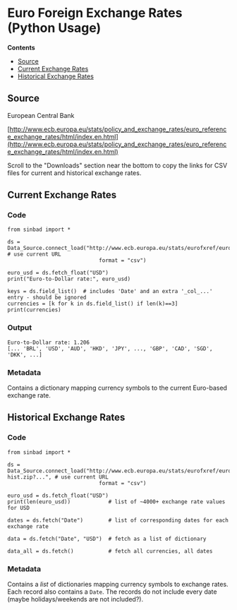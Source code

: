 # Euro Foreign Exchange Rates (Python Usage)

**Contents**
- [Source](#source)
- [Current Exchange Rates](#current-exchange-rates)
- [Historical Exchange Rates](#historical-exchange-rates)


## Source

European Central Bank

[http://www.ecb.europa.eu/stats/policy_and_exchange_rates/euro_reference_exchange_rates/html/index.en.html](http://www.ecb.europa.eu/stats/policy_and_exchange_rates/euro_reference_exchange_rates/html/index.en.html)

Scroll to the "Downloads" section near the bottom to copy the links for CSV files for current and historical exchange rates.



## Current Exchange Rates

### Code

````
from sinbad import *

ds = Data_Source.connect_load("http://www.ecb.europa.eu/stats/eurofxref/eurofxref.zip?...",  # use current URL
                             format = "csv")

euro_usd = ds.fetch_float("USD")
print("Euro-to-Dollar rate:", euro_usd)

keys = ds.field_list()  # includes 'Date' and an extra '_col_...' entry - should be ignored
currencies = [k for k in ds.field_list() if len(k)==3]
print(currencies)
````

### Output

````
Euro-to-Dollar rate: 1.206
[... 'BRL', 'USD', 'AUD', 'HKD', 'JPY', ..., 'GBP', 'CAD', 'SGD', 'DKK', ...]
````

### Metadata

Contains a dictionary mapping currency symbols to the current Euro-based exchange rate.

## Historical Exchange Rates

### Code

````
from sinbad import *

ds = Data_Source.connect_load("http://www.ecb.europa.eu/stats/eurofxref/eurofxref-hist.zip?...", # use current URL
                             format = "csv")

euro_usd = ds.fetch_float("USD")
print(len(euro_usd))            # list of ~4000+ exchange rate values for USD

dates = ds.fetch("Date")        # list of corresponding dates for each exchange rate

data = ds.fetch("Date", "USD")  # fetch as a list of dictionary

data_all = ds.fetch()           # fetch all currencies, all dates
````


### Metadata

Contains a *list* of dictionaries mapping currency symbols to exchange rates. Each record also contains a `Date`. The records do not include every date (maybe holidays/weekends are not included?).


